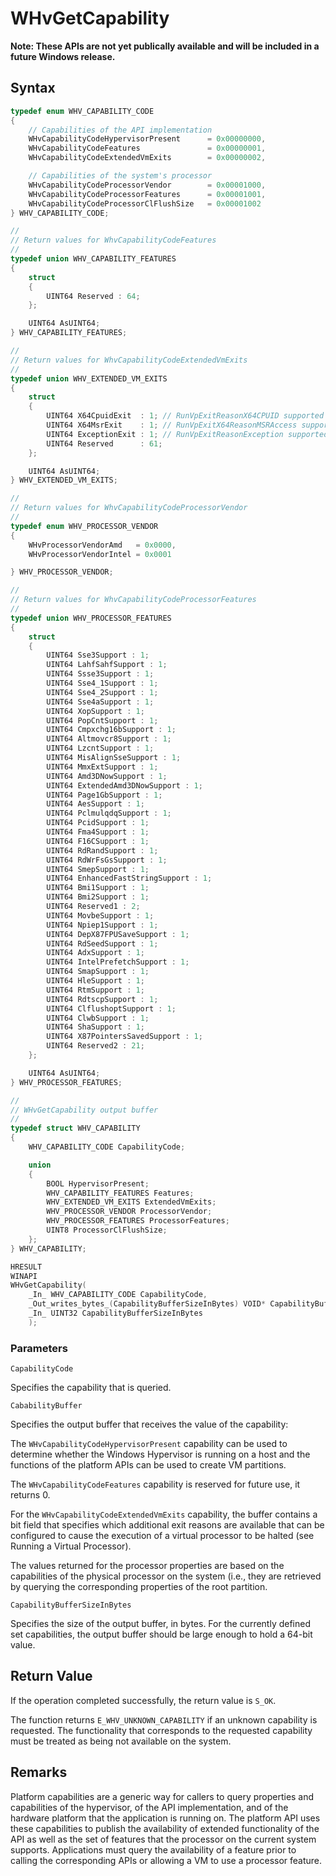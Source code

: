 # WHvGetCapability
**Note: These APIs are not yet publically available and will be included in a future Windows release.**


## Syntax
```C
typedef enum WHV_CAPABILITY_CODE
{
    // Capabilities of the API implementation
    WHvCapabilityCodeHypervisorPresent      = 0x00000000,
    WHvCapabilityCodeFeatures               = 0x00000001,
    WHvCapabilityCodeExtendedVmExits        = 0x00000002,

    // Capabilities of the system's processor
    WHvCapabilityCodeProcessorVendor        = 0x00001000,
    WHvCapabilityCodeProcessorFeatures      = 0x00001001,
    WHvCapabilityCodeProcessorClFlushSize   = 0x00001002
} WHV_CAPABILITY_CODE;

//
// Return values for WhvCapabilityCodeFeatures
//
typedef union WHV_CAPABILITY_FEATURES
{
    struct
    {
        UINT64 Reserved : 64;
    };

    UINT64 AsUINT64;
} WHV_CAPABILITY_FEATURES;

//
// Return values for WhvCapabilityCodeExtendedVmExits
//
typedef union WHV_EXTENDED_VM_EXITS
{
    struct
    {
        UINT64 X64CpuidExit  : 1; // RunVpExitReasonX64CPUID supported
        UINT64 X64MsrExit    : 1; // RunVpExitX64ReasonMSRAccess supported
        UINT64 ExceptionExit : 1; // RunVpExitReasonException supported
        UINT64 Reserved      : 61;
    };

    UINT64 AsUINT64;
} WHV_EXTENDED_VM_EXITS;

//
// Return values for WhvCapabilityCodeProcessorVendor
//
typedef enum WHV_PROCESSOR_VENDOR
{
    WHvProcessorVendorAmd   = 0x0000,
    WHvProcessorVendorIntel = 0x0001

} WHV_PROCESSOR_VENDOR;

//
// Return values for WhvCapabilityCodeProcessorFeatures
//
typedef union WHV_PROCESSOR_FEATURES
{
    struct
    {
        UINT64 Sse3Support : 1;
        UINT64 LahfSahfSupport : 1;
        UINT64 Ssse3Support : 1;
        UINT64 Sse4_1Support : 1;
        UINT64 Sse4_2Support : 1;
        UINT64 Sse4aSupport : 1;
        UINT64 XopSupport : 1;
        UINT64 PopCntSupport : 1;
        UINT64 Cmpxchg16bSupport : 1;
        UINT64 Altmovcr8Support : 1;
        UINT64 LzcntSupport : 1;
        UINT64 MisAlignSseSupport : 1;
        UINT64 MmxExtSupport : 1;
        UINT64 Amd3DNowSupport : 1;
        UINT64 ExtendedAmd3DNowSupport : 1;
        UINT64 Page1GbSupport : 1;
        UINT64 AesSupport : 1;
        UINT64 PclmulqdqSupport : 1;
        UINT64 PcidSupport : 1;
        UINT64 Fma4Support : 1;
        UINT64 F16CSupport : 1;
        UINT64 RdRandSupport : 1;
        UINT64 RdWrFsGsSupport : 1;
        UINT64 SmepSupport : 1;
        UINT64 EnhancedFastStringSupport : 1;
        UINT64 Bmi1Support : 1;
        UINT64 Bmi2Support : 1;
        UINT64 Reserved1 : 2;
        UINT64 MovbeSupport : 1;
        UINT64 Npiep1Support : 1;
        UINT64 DepX87FPUSaveSupport : 1;
        UINT64 RdSeedSupport : 1;
        UINT64 AdxSupport : 1;
        UINT64 IntelPrefetchSupport : 1;
        UINT64 SmapSupport : 1;
        UINT64 HleSupport : 1;
        UINT64 RtmSupport : 1;
        UINT64 RdtscpSupport : 1;
        UINT64 ClflushoptSupport : 1;
        UINT64 ClwbSupport : 1;
        UINT64 ShaSupport : 1;
        UINT64 X87PointersSavedSupport : 1;
        UINT64 Reserved2 : 21;
    };

    UINT64 AsUINT64;
} WHV_PROCESSOR_FEATURES;

//
// WHvGetCapability output buffer
//
typedef struct WHV_CAPABILITY
{
    WHV_CAPABILITY_CODE CapabilityCode;

    union
    {
        BOOL HypervisorPresent;
        WHV_CAPABILITY_FEATURES Features;
        WHV_EXTENDED_VM_EXITS ExtendedVmExits;
        WHV_PROCESSOR_VENDOR ProcessorVendor;
        WHV_PROCESSOR_FEATURES ProcessorFeatures;
        UINT8 ProcessorClFlushSize;
    };
} WHV_CAPABILITY;

HRESULT
WINAPI
WHvGetCapability(
    _In_ WHV_CAPABILITY_CODE CapabilityCode,
    _Out_writes_bytes_(CapabilityBufferSizeInBytes) VOID* CapabilityBuffer,
    _In_ UINT32 CapabilityBufferSizeInBytes
    );
```

### Parameters

`CapabilityCode`

Specifies the capability that is queried.

`CababilityBuffer`

Specifies the output buffer that receives the value of the capability:

The `WHvCapabilityCodeHypervisorPresent` capability can be used to determine whether the Windows Hypervisor is running on a host and the functions of the platform APIs can be used to create VM partitions.

The `WHvCapabilityCodeFeatures` capability is reserved for future use, it returns 0.

For the `WHvCapabilityCodeExtendedVmExits` capability, the buffer contains a bit field that specifies which additional exit reasons are available that can be configured to cause the execution of a virtual processor to be halted (see Running a Virtual Processor).

The values returned for the processor properties are based on the capabilities of the physical processor on the system (i.e., they are retrieved by querying the corresponding properties of the root partition.

`CapabilityBufferSizeInBytes`

Specifies the size of the output buffer, in bytes. For the currently defined set capabilities, the output buffer should be large enough to hold a 64-bit value. 

## Return Value
If the operation completed successfully, the return value is `S_OK`.

The function returns `E_WHV_UNKNOWN_CAPABILITY` if an unknown capability is requested. The functionality that corresponds to the requested capability must be treated as being not available on the system.

## Remarks
Platform capabilities are a generic way for callers to query properties and capabilities of the hypervisor, of the API implementation, and of the hardware platform that the application is running on. The platform API uses these capabilities to publish the availability of extended functionality of the API as well as the set of features that the processor on the current system supports. Applications must query the availability of a feature prior to calling the corresponding APIs or allowing a VM to use a processor feature.

